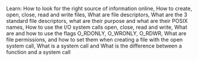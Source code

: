 Learn:
How to look for the right source of information online,
How to create, open, close, read and write files,
What are file descriptors,
What are the 3 standard file descriptors, what are their purpose and what are their POSIX names,
How to use the I/O system calls open, close, read and write,
What are and how to use the flags O_RDONLY, O_WRONLY, O_RDWR,
What are file permissions, and how to set them when creating a file with the open system call,
What is a system call and
What is the difference between a function and a system call
